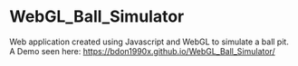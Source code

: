 # WebGL_Ball_Simulator

Web application created using Javascript and WebGL to simulate a ball pit.
A Demo seen here: https://bdon1990x.github.io/WebGL_Ball_Simulator/
